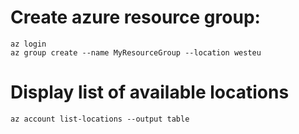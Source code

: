 # Create azure resource group:

```
az login
az group create --name MyResourceGroup --location westeu
```

# Display list of available locations

```
az account list-locations --output table
```
